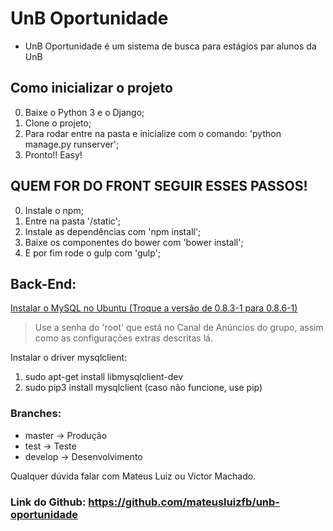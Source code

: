 # UnB Oportunidade
- UnB Oportunidade é um sistema de busca para estágios par alunos da UnB

## Como inicializar o projeto

0. Baixe o Python 3 e o Django;
1. Clone o projeto;
2. Para rodar entre na pasta e inicialize com o comando: 'python manage.py runserver';
3. Pronto!! Easy!

## QUEM FOR DO FRONT SEGUIR ESSES PASSOS!

0. Instale o npm;
1. Entre na pasta '/static';
2. Instale as dependências com 'npm install';
3. Baixe os componentes do bower com 'bower install';
4. E por fim rode o gulp com 'gulp';

## Back-End:
[Instalar o MySQL no Ubuntu (Troque a versão de 0.8.3-1 para 0.8.6-1)](https://www.digitalocean.com/community/tutorials/how-to-install-the-latest-mysql-on-ubuntu-16-04)
> Use a senha do 'root' que está no Canal de Anúncios do grupo, assim como as configurações extras descritas lá.

Instalar o driver mysqlclient:
1. sudo apt-get install libmysqlclient-dev
2. sudo pip3 install mysqlclient (caso não funcione, use pip)

### Branches:

- master -> Produção
- test -> Teste
- develop -> Desenvolvimento

Qualquer dúvida falar com Mateus Luiz ou Victor Machado.

### Link do Github: https://github.com/mateusluizfb/unb-oportunidade

